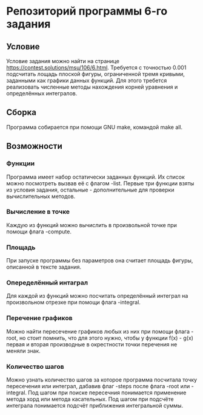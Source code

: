 # Репозиторий программы 6-го задания

## Условие
Условие задания можно найти на странице https://contest.solutions/msu/106/6.html. 
Требуется с точностью 0.001 подсчитать лощадь плоской фигуры, ограниченной тремя кривыми, заданными как графики данных функций. Для этого требется реализовать численные методы нахождения корней уравнения и определённых интегралов.

## Сборка
Программа собирается при помощи GNU make, командой make all.

## Возможности

### Функции
Программа имеет набор остатически заданных функций. Их список можно посмотреть вызвав её с флагом -list. Первые три функции взяты из условия задания, остальные - дополнительные для проверки вычислительных методов.

### Вычисление в точке
Каждую из функций можно вычислить в произвольной точке при помощи флага -compute.

### Площадь
При запуске программы без параметров она считает площадь фигуры, описанной в тексте задания.

### Опеределённый интаграл
Для каждой из функций можно посчитать определённый интеграл на произвольном отрезке при помощи флага -integral. 

### Перечение графиков 
Можно найти пересечение графиков любых  из них при помощи флага -root, но стоит помнить, что для этого нужно, чтобы у функции f(x) - g(x) первая и вторая производные в окрестности точки перечения не меняли знак. 

### Количество шагов
Можно узнать количество шагов за которое программа посчитала точку пересечения или интеграл, дабавив флаг -steps после флага -root или -integral. Под шагом при поиске пересечния понимается применение метода хорд или метода касательных. Под шагом при подсчёте интеграла понимается подсчёт приближения интегральной суммы.
